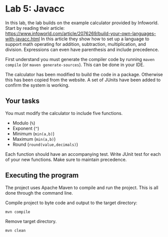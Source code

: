 # Lab 5: Javacc

In this lab, the lab builds on the example calculator provided by Infoworld.
Start by reading their article: <https://www.infoworld.com/article/2076269/build-your-own-languages-with-javacc.html>
In this article they show how to set up a language to support math operating for addition, subtraction, multiplication, and division.
Expressions can even have parenthesis and include precedence.

First understand you must generate the compiler code by running `maven compile` (or `maven generate-sources`).
This can be done in your IDE.

The calculator has been modified to build the code in a package.
Otherwise this has been copied from the website.
A set of JUnits have been added to confirm the system is working.

## Your tasks

You must modify the calculator to include five functions.

* Modulo (`%`)
* Exponent (`^`)
* Minimum (`min(a,b)`)
* Maximum (`min(a,b)`)
* Round (`round(value,decimals)`)

Each function should have an accompanying test.
Write JUnit test for each of your new functions.
Make sure to maintain precedence.

## Executing the program

The project uses Apache Maven to compile and run the project.
This is all done through the command line.

Compile project to byte code and output to the target directory:

```shell
mvn compile
```

Remove target directory.

```shell
mvn clean
```
